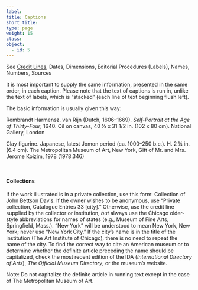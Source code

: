 ```yaml
---
label: 
title: Captions
short_title:
type: page
weight: 15
class:
object:
  - id: 5
---
```

See [Credit Lines](/general-style-matters/7/#credit-lines), Dates, Dimensions, Editorial Procedures (Labels), Names, Numbers, Sources

It is most important to supply the same information, presented in the same order, in each caption. Please note that the text of captions is run in, unlike the text of labels, which is “stacked” (each line of text beginning flush left).

The basic information is usually given this way:

Rembrandt Harmensz. van Rijn (Dutch, 1606–1669). *Self-Portrait at the Age of Thirty-Four*, 1640. Oil on canvas, 40 ⅛ x 31 1/2 in. (102 x 80 cm). National Gallery, London

Clay figurine. Japanese, latest Jomon period (ca. 1000–250 b.c.). H. 2 ¼ in. (6.4 cm). The Metropolitan Museum of Art, New York, Gift of Mr. and Mrs. Jerome Koizim, 1978 (1978.346)

&nbsp;


#### Collections

If the work illustrated is in a private collection, use this form: Collection of John Bettson Davis. If the owner wishes to be anonymous, use “Private collection, Catalogue Entries 33 [city].” Otherwise, use the credit line supplied by the collector or institution, *but* always use the Chicago older-style abbreviations for names of states (e.g., Museum of Fine Arts, Springfield, Mass.). “New York” will be understood to mean New York, New York; never use “New York City.” If the city’s name is in the title of the institution (The Art Institute of Chicago), there is no need to repeat the name of the city. To find the correct way to cite an American museum or to determine whether the definite article preceding the name should be capitalized, check the most recent edition of the IDA (*International Directory of Arts*), *The Official Museum Directory*, or the museum’s website.

Note: Do not capitalize the definite article in running text except in the case of The Metropolitan Museum of Art.
